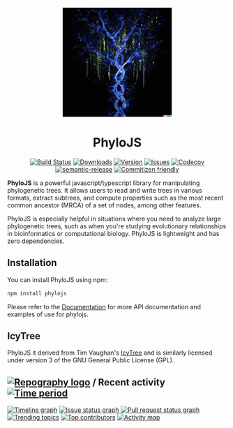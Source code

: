 <!-- markdownlint-disable-next-line -->
<p align="center">
  <a href="https://mui.com/" rel="noopener" target="_blank"><img width="250" src="docs/images/logo.png" alt="MUI logo"></a>
</p>

<h1 align="center">PhyloJS</h1>

<div align="center">

[![Build Status][build-img]][build-url]
[![Downloads][downloads-img]][downloads-url]
[![Version][npm-img]][npm-url]
[![Issues][issues-img]][issues-url]
[![Codecov][codecov-img]][codecov-url]
[![semantic-release][semantic-release-img]][semantic-release-url]
[![Commitizen friendly][commitizen-img]][commitizen-url]

</div>

**PhyloJS** is a powerful javascript/typescript library for manipulating phylogenetic trees. It allows users to read and write trees in various formats, extract subtrees, and compute properties such as the most recent common ancestor (MRCA) of a set of nodes, among other features.

PhyloJS is especially helpful in situations where you need to analyze large phylogenetic trees, such as when you're studying evolutionary relationships in bioinformatics or computational biology. PhyloJS is lightweight and has zero dependencies.

## Installation

You can install PhyloJS using npm:

```bash
npm install phylojs
```

Please refer to the [Documentation](#) for more API documentation and examples of use for phylojs.

## IcyTree

PhyloJS it derived from Tim Vaughan's [IcyTree](https://icytree.org/) and is similarly licensed under version 3 of the GNU General Public License (GPL).

[build-img]: https://github.com/clockor2/phylojs/actions/workflows/release.yml/badge.svg
[build-url]: https://github.com/clockor2/phylojs/actions/workflows/release.yml
[downloads-img]: https://img.shields.io/npm/dt/phylojs
[downloads-url]: https://www.npmtrends.com/phylojs
[npm-img]: https://img.shields.io/npm/v/phylojs
[npm-url]: https://www.npmjs.com/package/phylojs
[issues-img]: https://img.shields.io/github/issues/clockor2/phylojs
[issues-url]: https://github.com/clockor2/phylojs/issues
[codecov-img]: https://codecov.io/gh/clockor2/phylojs/branch/main/graph/badge.svg
[codecov-url]: https://codecov.io/gh/clockor2/phylojs
[semantic-release-img]: https://img.shields.io/badge/%20%20%F0%9F%93%A6%F0%9F%9A%80-semantic--release-e10079.svg
[semantic-release-url]: https://github.com/semantic-release/semantic-release
[commitizen-img]: https://img.shields.io/badge/commitizen-friendly-brightgreen.svg
[commitizen-url]: http://commitizen.github.io/cz-cli/


## [![Repography logo](https://images.repography.com/logo.svg)](https://repography.com) / Recent activity [![Time period](https://images.repography.com/39585511/clockor2/phylojs/recent-activity/fEpIxSDb_sYUgM2j1bUXjyxlfQUWr4vm0GR4B9KfpZ0/AlnGCAo5heF-BM0bnFaZKQDLWHHjzsmfLVqlVNru6dw_badge.svg)](https://repography.com)
[![Timeline graph](https://images.repography.com/39585511/clockor2/phylojs/recent-activity/fEpIxSDb_sYUgM2j1bUXjyxlfQUWr4vm0GR4B9KfpZ0/AlnGCAo5heF-BM0bnFaZKQDLWHHjzsmfLVqlVNru6dw_timeline.svg)](https://github.com/clockor2/phylojs/commits)
[![Issue status graph](https://images.repography.com/39585511/clockor2/phylojs/recent-activity/fEpIxSDb_sYUgM2j1bUXjyxlfQUWr4vm0GR4B9KfpZ0/AlnGCAo5heF-BM0bnFaZKQDLWHHjzsmfLVqlVNru6dw_issues.svg)](https://github.com/clockor2/phylojs/issues)
[![Pull request status graph](https://images.repography.com/39585511/clockor2/phylojs/recent-activity/fEpIxSDb_sYUgM2j1bUXjyxlfQUWr4vm0GR4B9KfpZ0/AlnGCAo5heF-BM0bnFaZKQDLWHHjzsmfLVqlVNru6dw_prs.svg)](https://github.com/clockor2/phylojs/pulls)
[![Trending topics](https://images.repography.com/39585511/clockor2/phylojs/recent-activity/fEpIxSDb_sYUgM2j1bUXjyxlfQUWr4vm0GR4B9KfpZ0/AlnGCAo5heF-BM0bnFaZKQDLWHHjzsmfLVqlVNru6dw_words.svg)](https://github.com/clockor2/phylojs/commits)
[![Top contributors](https://images.repography.com/39585511/clockor2/phylojs/recent-activity/fEpIxSDb_sYUgM2j1bUXjyxlfQUWr4vm0GR4B9KfpZ0/AlnGCAo5heF-BM0bnFaZKQDLWHHjzsmfLVqlVNru6dw_users.svg)](https://github.com/clockor2/phylojs/graphs/contributors)
[![Activity map](https://images.repography.com/39585511/clockor2/phylojs/recent-activity/fEpIxSDb_sYUgM2j1bUXjyxlfQUWr4vm0GR4B9KfpZ0/AlnGCAo5heF-BM0bnFaZKQDLWHHjzsmfLVqlVNru6dw_map.svg)](https://github.com/clockor2/phylojs/commits)


